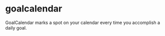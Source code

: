 goalcalendar
============

GoalCalendar marks a spot on your calendar every time you accomplish a daily goal.
